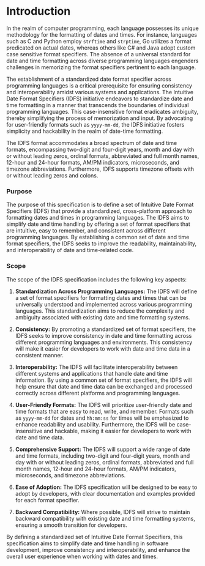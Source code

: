 # Introduction

In the realm of computer programming, each language possesses its unique methodology for the formatting of dates and times. For instance, languages such as C and Python employ `strftime` and `strptime`, Go utilizes a format predicated on actual dates, whereas others like C# and Java adopt custom case sensitive format specifiers. The absence of a universal standard for date and time formatting across diverse programming languages engenders challenges in memorizing the format specifiers pertinent to each language.

The establishment of a standardized date format specifier across programming languages is a critical prerequisite for ensuring consistency and interoperability amidst various systems and applications. The Intuitive Date Format Specifiers (IDFS) initiative endeavors to standardize date and time formatting in a manner that transcends the boundaries of individual programming languages. This case-insensitive format eradicates ambiguity, thereby simplifying the process of memorization and input. By advocating for user-friendly formats such as `yyyy-mm-dd`, the IDFS initiative fosters simplicity and hackability in the realm of date-time formatting.

The IDFS format accommodates a broad spectrum of date and time formats, encompassing two-digit and four-digit years, month and day with or without leading zeros, ordinal formats, abbreviated and full month names, 12-hour and 24-hour formats, AM/PM indicators, microseconds, and timezone abbreviations. Furthermore, IDFS supports timezone offsets with or without leading zeros and colons.

### Purpose

The purpose of this specification is to define a set of Intuitive Date Format Specifiers (IDFS) that provide a standardized, cross-platform approach to formatting dates and times in programming languages. The IDFS aims to simplify date and time handling by offering a set of format specifiers that are intuitive, easy to remember, and consistent across different programming languages. By establishing a common set of date and time format specifiers, the IDFS seeks to improve the readability, maintainability, and interoperability of date and time-related code.

### Scope

The scope of the IDFS specification includes the following key aspects:

1. **Standardization Across Programming Languages:** The IDFS will define a set of format specifiers for formatting dates and times that can be universally understood and implemented across various programming languages. This standardization aims to reduce the complexity and ambiguity associated with existing date and time formatting systems.

2. **Consistency:** By promoting a standardized set of format specifiers, the IDFS seeks to improve consistency in date and time formatting across different programming languages and environments. This consistency will make it easier for developers to work with date and time data in a consistent manner.

3. **Interoperability:** The IDFS will facilitate interoperability between different systems and applications that handle date and time information. By using a common set of format specifiers, the IDFS will help ensure that date and time data can be exchanged and processed correctly across different platforms and programming languages.

4. **User-Friendly Formats:** The IDFS will prioritize user-friendly date and time formats that are easy to read, write, and remember. Formats such as `yyyy-mm-dd` for dates and `hh:mm:ss` for times will be emphasized to enhance readability and usability. Furthermore, the IDFS will be case-insensitive and hackable, making it easier for developers to work with date and time data.

5. **Comprehensive Support:** The IDFS will support a wide range of date and time formats, including two-digit and four-digit years, month and day with or without leading zeros, ordinal formats, abbreviated and full month names, 12-hour and 24-hour formats, AM/PM indicators, microseconds, and timezone abbreviations.

6. **Ease of Adoption:** The IDFS specification will be designed to be easy to adopt by developers, with clear documentation and examples provided for each format specifier.

7. **Backward Compatibility:** Where possible, IDFS will strive to maintain backward compatibility with existing date and time formatting systems, ensuring a smooth transition for developers.

By defining a standardized set of Intuitive Date Format Specifiers, this specification aims to simplify date and time handling in software development, improve consistency and interoperability, and enhance the overall user experience when working with dates and times.
